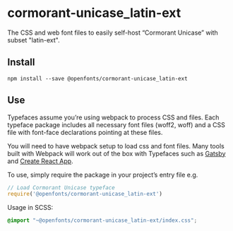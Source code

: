 
# cormorant-unicase_latin-ext

The CSS and web font files to easily self-host “Cormorant Unicase” with subset "latin-ext".

## Install

`npm install --save @openfonts/cormorant-unicase_latin-ext`

## Use

Typefaces assume you’re using webpack to process CSS and files. Each typeface
package includes all necessary font files (woff2, woff) and a CSS file with
font-face declarations pointing at these files.

You will need to have webpack setup to load css and font files. Many tools built
with Webpack will work out of the box with Typefaces such as [Gatsby](https://github.com/gatsbyjs/gatsby)
and [Create React App](https://github.com/facebookincubator/create-react-app).

To use, simply require the package in your project’s entry file e.g.

```javascript
// Load Cormorant Unicase typeface
require('@openfonts/cormorant-unicase_latin-ext')
```

Usage in SCSS:
```scss
@import "~@openfonts/cormorant-unicase_latin-ext/index.css";
```
